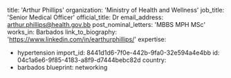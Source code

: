 title: 'Arthur Phillips'
organization: 'Ministry of Health and Wellness'
job_title: 'Senior Medical Officer'
official_title: Dr
email_address: arthur.phillips@health.gov.bb
post_nominal_letters: 'MBBS MPH MSc'
works_in: Barbados
link_to_biography: 'https://www.linkedin.com/in/earthurphillips/'
expertise:
  - hypertension
import_id: 8441d1d6-7f0e-442b-9fa0-32e594a4e4bb
id: 04c1a6e6-9f85-4183-a8f9-d7444bebc82d
country:
  - barbados
blueprint: networking
